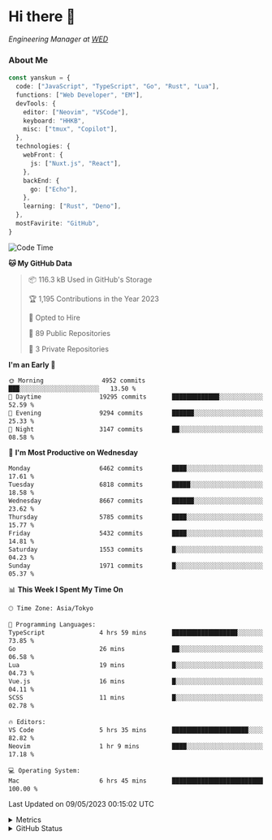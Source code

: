 # Hi there&nbsp;:wave:

<!-- ![Alt text](https://spotify-recently-played-readme.vercel.app/api?user=31kynbuubkiu3r4qh4hjuaglhfay) -->

_Engineering Manager at [WED](https://github.com/wedinc)_

### About Me

```ts
const yanskun = {
  code: ["JavaScript", "TypeScript", "Go", "Rust", "Lua"],
  functions: ["Web Developer", "EM"],
  devTools: {
    editor: ["Neovim", "VSCode"],
    keyboard: "HHKB",
    misc: ["tmux", "Copilot"],
  },
  technologies: {
    webFront: {
      js: ["Nuxt.js", "React"],
    },
    backEnd: {
      go: ["Echo"],
    },
    learning: ["Rust", "Deno"],
  },
  mostFavirite: "GitHub",
}
```

<!--START_SECTION:waka-->
![Code Time](http://img.shields.io/badge/Code%20Time-291%20hrs%2050%20mins-blue)

**🐱 My GitHub Data** 

> 📦 116.3 kB Used in GitHub's Storage 
 > 
> 🏆 1,195 Contributions in the Year 2023
 > 
> 💼 Opted to Hire
 > 
> 📜 89 Public Repositories 
 > 
> 🔑 3 Private Repositories 
 > 
**I'm an Early 🐤** 

```text
🌞 Morning                4952 commits        ███░░░░░░░░░░░░░░░░░░░░░░   13.50 % 
🌆 Daytime                19295 commits       █████████████░░░░░░░░░░░░   52.59 % 
🌃 Evening                9294 commits        ██████░░░░░░░░░░░░░░░░░░░   25.33 % 
🌙 Night                  3147 commits        ██░░░░░░░░░░░░░░░░░░░░░░░   08.58 % 
```
📅 **I'm Most Productive on Wednesday** 

```text
Monday                   6462 commits        ████░░░░░░░░░░░░░░░░░░░░░   17.61 % 
Tuesday                  6818 commits        █████░░░░░░░░░░░░░░░░░░░░   18.58 % 
Wednesday                8667 commits        ██████░░░░░░░░░░░░░░░░░░░   23.62 % 
Thursday                 5785 commits        ████░░░░░░░░░░░░░░░░░░░░░   15.77 % 
Friday                   5432 commits        ████░░░░░░░░░░░░░░░░░░░░░   14.81 % 
Saturday                 1553 commits        █░░░░░░░░░░░░░░░░░░░░░░░░   04.23 % 
Sunday                   1971 commits        █░░░░░░░░░░░░░░░░░░░░░░░░   05.37 % 
```


📊 **This Week I Spent My Time On** 

```text
🕑︎ Time Zone: Asia/Tokyo

💬 Programming Languages: 
TypeScript               4 hrs 59 mins       ██████████████████░░░░░░░   73.85 % 
Go                       26 mins             ██░░░░░░░░░░░░░░░░░░░░░░░   06.58 % 
Lua                      19 mins             █░░░░░░░░░░░░░░░░░░░░░░░░   04.73 % 
Vue.js                   16 mins             █░░░░░░░░░░░░░░░░░░░░░░░░   04.11 % 
SCSS                     11 mins             █░░░░░░░░░░░░░░░░░░░░░░░░   02.78 % 

🔥 Editors: 
VS Code                  5 hrs 35 mins       █████████████████████░░░░   82.82 % 
Neovim                   1 hr 9 mins         ████░░░░░░░░░░░░░░░░░░░░░   17.18 % 

💻 Operating System: 
Mac                      6 hrs 45 mins       █████████████████████████   100.00 % 
```


 Last Updated on 09/05/2023 00:15:02 UTC
<!--END_SECTION:waka-->

<details>
  <summary>Metrics</summary>
  <img src="https://github.com/yanskun/yanskun/blob/main/github-metrics.svg" alt="Metrics">
</details>

<details>
  <summary>GitHub Status</summary>
  <picture>
    <source media="(prefers-color-scheme: dark)" srcset="https://raw.githubusercontent.com/yanskun/yanskun/master/profile-summary-card-output/nord_dark/0-profile-details.svg">
   <img src="https://raw.githubusercontent.com/yanskun/yanskun/master/profile-summary-card-output/default/0-profile-details.svg">
  </picture>
  <br>
  <picture>
    <source media="(prefers-color-scheme: dark)" srcset="https://raw.githubusercontent.com/yanskun/yanskun/master/profile-summary-card-output/nord_dark/1-repos-per-language.svg">
   <img src="https://raw.githubusercontent.com/yanskun/yanskun/master/profile-summary-card-output/default/1-repos-per-language.svg">
  </picture>
  <picture>
    <source media="(prefers-color-scheme: dark)" srcset="https://raw.githubusercontent.com/yanskun/yanskun/master/profile-summary-card-output/nord_dark/2-most-commit-language.svg">
   <img src="https://raw.githubusercontent.com/yanskun/yanskun/master/profile-summary-card-output/default/2-most-commit-language.svg">
  </picture>
  <br>
  <picture>
    <source media="(prefers-color-scheme: dark)" srcset="https://raw.githubusercontent.com/yanskun/yanskun/master/profile-summary-card-output/nord_dark/3-stats.svg">
   <img src="https://raw.githubusercontent.com/yanskun/yanskun/master/profile-summary-card-output/default/3-stats.svg">
  </picture>
  <picture>
    <source media="(prefers-color-scheme: dark)" srcset="https://raw.githubusercontent.com/yanskun/yanskun/master/profile-summary-card-output/nord_dark/4-productive-time.svg">
   <img src="https://raw.githubusercontent.com/yanskun/yanskun/master/profile-summary-card-output/default/4-productive-time.svg">
  </picture>
</details>
